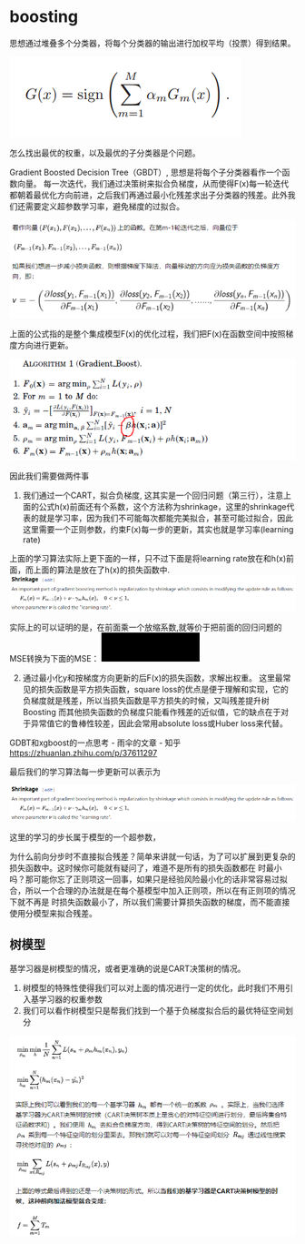 # boosting
思想通过堆叠多个分类器，将每个分类器的输出进行加权平均（投票）得到结果。



![](pic/2021-05-10-11-48-00.png)

怎么找出最优的权重，以及最优的子分类器是个问题。

Gradient Boosted Decision Tree（GBDT）, 思想是将每个子分类器看作一个函数向量。
每一次迭代，我们通过决策树来拟合负梯度，从而使得F(x)每一轮迭代都朝着最优化方向前进，之后我们再通过最小化残差求出子分类器的残差。此外我们还需要定义超参数学习率，避免梯度的过拟合。

![](pic/2021-05-11-10-23-26.png)





上面的公式指的是整个集成模型F(x)的优化过程，我们把F(x)在函数空间中按照梯度方向进行更新。


![](pic/2021-05-11-10-16-00.png)

因此我们需要做两件事
1. 我们通过一个CART，拟合负梯度, 这其实是一个回归问题（第三行），注意上面的公式h(x)前面还有个系数，这个方法称为shrinkage，这里的shrinkage代表的就是学习率，因为我们不可能每次都能完美拟合，甚至可能过拟合，因此这里需要一个正则参数，约束F(x)每一步的更新，其实也就是学习率(learning rate)

上面的学习算法实际上更下面的一样，只不过下面是将learning rate放在和h(x)前面，而上面的算法是放在了h(x)的损失函数中.
![](pic/2021-05-11-10-20-43.png)

实际上的可以证明的是，在前面乘一个放缩系数,就等价于把前面的回归问题的MSE转换为下面的MSE：
![](pic/2021-05-11-10-22-02.png)

2. 通过最小化y和按梯度方向更新的后F(x)的损失函数，求解出权重。
这里最常见的损失函数是平方损失函数，square loss的优点是便于理解和实现，它的负梯度就是残差，所以当损失函数是平方损失的时候，又叫残差提升树Boosting
而其他损失函数的负梯度只能看作残差的近似值，它的缺点在于对于异常值它的鲁棒性较差，因此会常用absolute loss或Huber loss来代替。


GDBT和xgboost的一点思考 - 雨伞的文章 - 知乎
https://zhuanlan.zhihu.com/p/37611297

最后我们的学习算法每一步更新可以表示为


![](pic/2021-05-11-10-06-54.png)


这里的学习的步长属于模型的一个超参数， 



为什么前向分步时不直接拟合残差？简单来讲就一句话，为了可以扩展到更复杂的损失函数中。这时候你可能就有疑问了，难道不是所有的损失函数都在  时最小吗？那可能你忘了正则项这一回事，如果只是经验风险最小化的话非常容易过拟合，所以一个合理的办法就是在每个基模型中加入正则项，所以在有正则项的情况下就不再是  时损失函数最小了，所以我们需要计算损失函数的梯度，而不能直接使用分模型来拟合残差。

## 树模型

基学习器是树模型的情况，或者更准确的说是CART决策树的情况。
1. 树模型的特殊性使得我们可以对上面的情况进行一定的优化，此时我们不用引入基学习器的权重参数
2. 我们可以看作树模型只是帮我们找到一个基于负梯度拟合后的最优特征空间划分

![](pic/2021-05-11-10-30-34.png)

